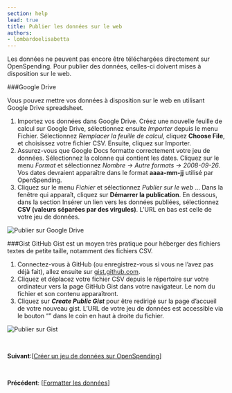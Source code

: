 ```yaml
---
section: help
lead: true
title: Publier les données sur le web
authors:
- lombardoelisabetta
---
```

Les données ne peuvent pas encore être téléchargées directement sur OpenSpending. Pour publier des données, celles-ci doivent mises à disposition sur le web.

###Google Drive

Vous pouvez mettre vos données à disposition sur le web en utilisant Google Drive spreadsheet.

1. Importez vos données dans Google Drive. Créez une nouvelle feuille de calcul sur Google Drive, sélectionnez ensuite _Importer_ depuis le menu Fichier. Sélectionnez _Remplacer la feuille de calcul_, cliquez **Choose File**, et choisissez votre fichier CSV. Ensuite, cliquez sur Importer.
2. Assurez-vous que Google Docs formatte correctement votre jeu de données. Sélectionnez la colonne qui contient les dates. Cliquez sur le menu _Format_ et sélectionnez _Nombre -&gt; Autre formats -&gt; 2008-09-26_. Vos dates devraient apparaître dans le format **aaaa-mm-jj** utilisé par OpenSpending.
3. Cliquez sur le menu _Fichier_ et sélectionnez _Publier sur le web_ ... Dans la fenêtre qui apparaît, cliquez sur **Démarrer la publication**. En dessous, dans la section Insérer un lien vers les données publiées, sélectionnez **CSV (valeurs séparées par des virgules)**. L’URL en bas est celle de votre jeu de données.

![Publier sur Google Drive](http://0.0.0.0:8080/wp-content/uploads/2013/08/image_0.png)

###Gist
GitHub Gist est un moyen très pratique pour héberger des fichiers textes de petite taille, notamment des fichiers CSV.

1. Connectez-vous à GitHub (ou enregistrez-vous si vous ne l’avez pas déjà fait), allez ensuite sur [gist.github.com](https://gist.github.com "Gist").
2. Cliquez et déplacez votre fichier CSV depuis le répertoire sur votre ordinateur vers la page GitHub Gist dans votre navigateur. Le nom du fichier et son contenu apparaîtront.
3. Cliquez sur _**Create Public Gist**_ pour être redirigé sur la page d’accueil de votre nouveau gist. L’URL de votre jeu de données est accessible via le bouton “” dans le coin en haut à droite du fichier.

![Publier sur Gist](http://blog.openspending.org/files/2013/08/image_1-e1375888253802.png)

&nbsp;

**Suivant**:[<a href="./creer-un-jeu-de-donnees-sur-openspending/">Créer un jeu de données sur OpenSpending</a>]

&nbsp;

**Précédent**: [<a href="./formatter-les-donnees/">Formatter les données</a>]
